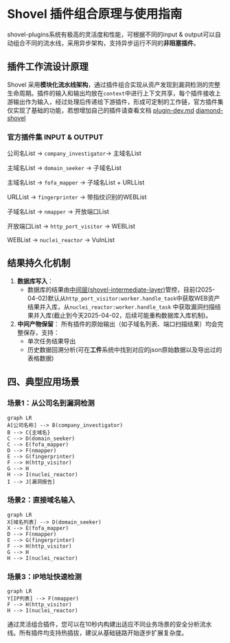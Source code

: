 # Shovel 插件组合原理与使用指南

shovel-plugins系统有极高的灵活度和性能，可根据不同的input & output可以自动组合不同的流水线，采用异步架构，支持异步运行不同的**非阻塞插件**。

## 插件工作流设计原理

Shovel 采用**模块化流水线架构**，通过插件组合实现从资产发现到漏洞检测的完整生命周期。插件的输入和输出均放在`context`中进行上下文共享，每个插件接收上游输出作为输入，经过处理后传递给下游插件，形成可定制的工作链，官方插件集仅实现了基础的功能，若想增加自己的插件请查看文档 [plugin-dev.md](https://github.com/diamond-shovel/diamond-shovel/blob/main/docs/plugin-dev.md) [diamond-shovel](https://github.com/diamond-shovel/diamond-shovel)

### 官方插件集 INPUT & OUTPUT

公司名List -> `company_investigator`-> 主域名List

主域名List -> `domain_seeker`  -> 子域名List

主域名List -> `fofa_mapper` -> 子域名List + URLList

URLList -> `fingerprinter` -> 带指纹识别的WEBList

子域名List -> `nmapper` -> 开放端口List

开放端口List -> `http_port_visitor` -> WEBList

WEBList -> `nuclei_reactor` -> VulnList

## 结果持久化机制

1. **数据库写入**：
   - 数据库的结果由[中间层(shovel-intermediate-layer)](https://diamond-shovel.github.io/shovel-wiki/#/README?id=%f0%9f%93%95-%e9%a1%b9%e7%9b%ae%e7%bb%93%e6%9e%84)管控，目前(2025-04-02)默认从`http_port_visitor:worker.handle_task`中获取WEB资产结果并入库，从`nuclei_reactor:worker.handle_task` 中获取漏洞扫描结果并入库(截止到今天2025-04-02，后续可能重构数据库入库机制)。
2. **中间产物保留**：
所有插件的原始输出（如子域名列表、端口扫描结果）均会完整保存，支持：
   - 单次任务结果导出
   - 历史数据回溯分析(可在**工件**系统中找到对应的json原始数据以及导出过的表格数据)

## 四、典型应用场景

### 场景1：从公司名到漏洞检测

```mermaid
graph LR
A[公司名称] --> B(company_investigator)
B --> C{主域名}
C --> D(domain_seeker)
C --> E(fofa_mapper)
D --> F(nmapper)
E --> G(fingerprinter)
F --> H(http_visitor)
G --> H
H --> I(nuclei_reactor)
I --> J[漏洞报告]
```

### 场景2：直接域名输入

```mermaid
graph LR
X[域名列表] --> D(domain_seeker)
X --> E(fofa_mapper)
D --> F(nmapper)
E --> G(fingerprinter)
F --> H(http_visitor)
G --> H
H --> I(nuclei_reactor)
```

### 场景3：IP地址快速检测

```mermaid
graph LR
Y[IP列表] --> F(nmapper)
F --> H(http_visitor)
H --> I(nuclei_reactor)
```

通过灵活组合插件，您可以在10秒内构建出适应不同业务场景的安全分析流水线。所有插件均支持热插拔，建议从基础链路开始逐步扩展复杂度。
